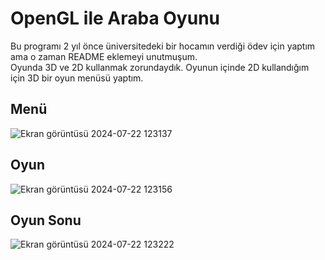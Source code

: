 # OpenGL ile Araba Oyunu
Bu programı 2 yıl önce üniversitedeki bir hocamın verdiği ödev için yaptım ama o zaman README eklemeyi unutmuşum. <br>
Oyunda 3D ve 2D kullanmak zorundaydık. Oyunun içinde 2D kullandığım için 3D bir oyun menüsü yaptım. <br>
## Menü
![Ekran görüntüsü 2024-07-22 123137](https://github.com/user-attachments/assets/cd81ca89-eb18-42db-a803-357d8e07a6c3)

## Oyun
![Ekran görüntüsü 2024-07-22 123156](https://github.com/user-attachments/assets/cde6b30c-0893-4fc6-ac58-536cf2e85ca2)

## Oyun Sonu
![Ekran görüntüsü 2024-07-22 123222](https://github.com/user-attachments/assets/b55a12b1-223e-4ccf-a47f-fadfa169833b)
